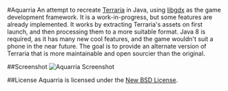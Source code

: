 #Aquarria
An attempt to recreate [Terraria](http://terraria.org/) in Java, using [libgdx](http://libgdx.badlogicgames.com/) as the
game development framework. It is a work-in-progress, but some features are already implemented. It works by extracting
Terraria's assets on first launch, and then processing them to a more suitable format. Java 8 is required, as it has many
new cool features, and the game wouldn't suit a phone in the near future. The goal is to provide an alternate version of
Terraria that is more maintainable and open sourcier than the original.

##Screenshot
![Aquarria Screenshot](https://www.dropbox.com/s/uo2wqpgctx6vlo9/Aquarria%20Screenshot.png?raw=1)

##License
Aquarria is licensed under the [New BSD License](http://choosealicense.com/licenses/bsd-3-clause/).
